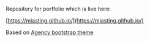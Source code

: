 Repository for portfolio which is live here:

[https://miasting.github.io/](https://miasting.github.io/)

Based on [Agency bootstrap theme ](https://startbootstrap.com/previews/agency/)


